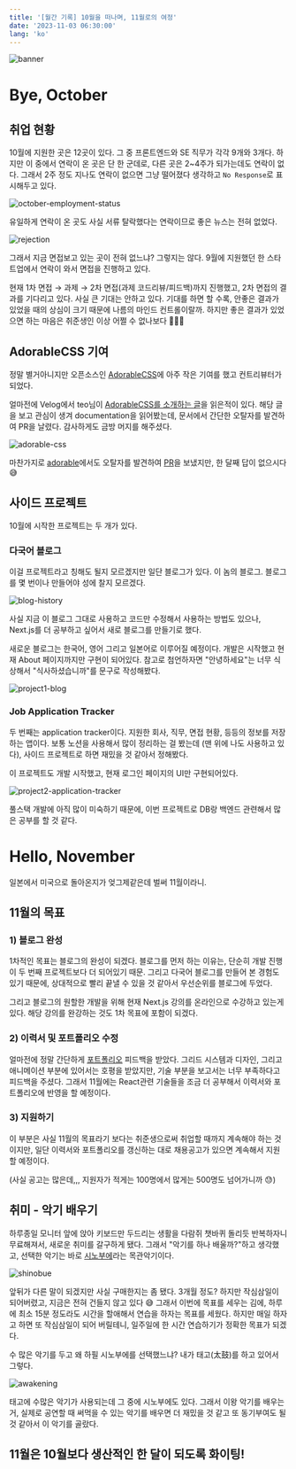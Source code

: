 ```yaml
---
title: '[월간 기록] 10월을 떠나며, 11월로의 여정'
date: '2023-11-03 06:30:00'
lang: 'ko'
---
```


![banner](/images/monthly-record-2023-10/banner.webp)

# Bye, October

## 취업 현황

10월에 지원한 곳은 12곳이 있다. 그 중 프론트엔드와 SE 직무가 각각 9개와 3개다.
하지만 이 중에서 연락이 온 곳은 단 한 군데로, 다른 곳은 2~4주가 되가는데도 연락이 없다.
그래서 2주 정도 지나도 연락이 없으면 그냥 떨어졌다 생각하고 `No Response`로 표시해두고 있다.

![october-employment-status](/images/monthly-record-2023-10/applied.webp)

유일하게 연락이 온 곳도 사실 서류 탈락했다는 연락이므로 좋은 뉴스는 전혀 없었다.

![rejection](/images/monthly-record-2023-10/rejection.webp)

그래서 지금 면접보고 있는 곳이 전혀 없느냐? 그렇지는 않다.
9월에 지원했던 한 스타트업에서 연락이 와서 면접을 진행하고 있다.

현재 1차 면접 → 과제 → 2차 면접(과제 코드리뷰/피드백)까지 진행했고, 2차 면접의 결과를 기다리고 있다. 사실 큰 기대는 안하고 있다. 기대를 하면 할 수록, 안좋은 결과가 있었을 때의 상심이 크기 때문에 나름의 마인드 컨트롤이랄까. 하지만 좋은 결과가 있었으면 하는 마음은 취준생인 이상 어쩔 수 없나보다 🤷🏻‍♂️

## AdorableCSS 기여

정말 별거아니지만 오픈소스인 [AdorableCSS](https://github.com/developer-1px/adorable-css)에 아주 작은 기여를 했고 컨트리뷰터가 되었다.

얼마전에 Velog에서 teo님이 [AdorableCSS를 소개하는 글](https://velog.io/@teo/adorableCSS)을 읽은적이 있다. 해당 글을 보고 관심이 생겨 documentation을 읽어봤는데, 문서에서 간단한 오탈자를 발견하여 PR을 날렸다. 감사하게도 금방 머지를 해주셨다.

![adorable-css](/images/monthly-record-2023-10/adorable-css-pr.webp)

마찬가지로 [adorable](https://github.com/developer-1px/adorable)에서도 오탈자를 발견하여 [PR](https://github.com/developer-1px/adorable/pull/4)을 보냈지만, 한 달째 답이 없으시다 😅

## 사이드 프로젝트

10월에 시작한 프로젝트는 두 개가 있다.

### 다국어 블로그

이걸 프로젝트라고 칭해도 될지 모르겠지만 일단 블로그가 있다.
이 놈의 블로그. 블로그를 몇 번이나 만들어야 성에 찰지 모르겠다.

![blog-history](/images/monthly-record-2023-10/blog-history.webp)

사실 지금 이 블로그 그대로 사용하고 코드만 수정해서 사용하는 방법도 있으나, Next.js를 더 공부하고 싶어서 새로 블로그를 만들기로 했다.

새로운 블로그는 한국어, 영어 그리고 일본어로 이루어질 예정이다. 개발은 시작했고 현재 About 페이지까지만 구현이 되어있다. 참고로 첨언하자면 "안녕하세요"는 너무 식상해서 "식사하셨습니까"를 문구로 작성해봤다.

![project1-blog](/images/monthly-record-2023-10/project1-blog.gif)

### Job Application Tracker

두 번째는 application tracker이다. 지원한 회사, 직무, 면접 현황, 등등의 정보를 저장하는 앱이다. 보통 노션을 사용해서 많이 정리하는 걸 봤는데 (맨 위에 나도 사용하고 있다), 사이드 프로젝트로 하면 재밌을 것 같아서 정해봤다.

이 프로젝트도 개발 시작했고, 현재 로그인 페이지의 UI만 구현되어있다.

![project2-application-tracker](/images/monthly-record-2023-10/project2-application-tracker.gif)

풀스택 개발에 아직 많이 미숙하기 때문에, 이번 프로젝트로 DB랑 백엔드 관련해서 많은 공부를 할 것 같다.

# Hello, November

일본에서 미국으로 돌아온지가 엊그제같은데 벌써 11월이라니.

## 11월의 목표

### 1) 블로그 완성

1차적인 목표는 블로그의 완성이 되겠다. 블로그를 먼저 하는 이유는, 단순히 개발 진행이 두 번째 프로젝트보다 더 되어있기 때문. 그리고 다국어 블로그를 만들어 본 경험도 있기 때문에, 상대적으로 빨리 끝낼 수 있을 것 같아서 우선순위를 블로그에 두었다.

그리고 블로그의 원할한 개발을 위해 현재 Next.js 강의를 온라인으로 수강하고 있는게 있다. 해당 강의를 완강하는 것도 1차 목표에 포함이 되겠다.

### 2) 이력서 및 포트폴리오 수정

얼마전에 정말 간단하게 [포트폴리오](https://www.jiieu.com) 피드백을 받았다. 그리드 시스템과 디자인, 그리고 애니메이션 부분에 있어서는 호평을 받았지만, 기술 부분을 보고서는 너무 부족하다고 피드백을 주셨다. 그래서 11월에는 React관련 기술들을 조금 더 공부해서 이력서와 포트폴리오에 반영을 할 예정이다.

### 3) 지원하기

이 부분은 사실 11월의 목표라기 보다는 취준생으로써 취업할 때까지 계속해야 하는 것이지만, 일단 이력서와 포트폴리오를 갱신하는 대로 채용공고가 있으면 계속해서 지원 할 예정이다.

(사실 공고는 많은데,,, 지원자가 적게는 100명에서 많게는 500명도 넘어가니까 😓)

## 취미 - 악기 배우기

하루종일 모니터 앞에 앉아 키보드만 두드리는 생활을 다람쥐 챗바퀴 돌리듯 반복하자니 무료해져서, 새로운 취미를 갈구하게 됐다. 그래서 "악기를 하나 배울까?"하고 생각했고, 선택한 악기는 바로 [시노부에](https://taiko-shop.com/collections/shinobue)라는 목관악기이다.

![shinobue](/images/monthly-record-2023-10/shinobue.webp)

앞뒤가 다른 말이 되겠지만 사실 구매한지는 좀 됐다. 3개월 정도? 하지만 작심삼일이 되어버렸고, 지금은 전혀 건들지 않고 있다 😅 그래서 이번에 목표를 세우는 김에, 하루에 최소 15분 정도라도 시간을 할애해서 연습을 하자는 목표를 세웠다. 하지만 매일 하자고 하면 또 작심삼일이 되어 버릴테니, 일주일에 한 시간 연습하기가 정확한 목표가 되겠다.

수 많은 악기를 두고 왜 하필 시노부에를 선택했느냐? 내가 태고(太鼓)를 하고 있어서 그렇다.

![awakening](/images/monthly-record-2023-10/awakening.gif)

태고에 수많은 악기가 사용되는데 그 중에 시노부에도 있다. 그래서 이왕 악기를 배우는거, 실제로 공연할 때 써먹을 수 있는 악기를 배우면 더 재밌을 것 같고 또 동기부여도 될 것 같아서 이 악기를 골랐다.

## 11월은 10월보다 생산적인 한 달이 되도록 화이팅!
